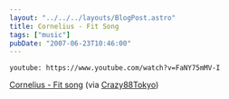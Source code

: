 ```yaml
---
layout: "../../../layouts/BlogPost.astro"
title: Cornelius - Fit Song
tags: ["music"]
pubDate: "2007-06-23T10:46:00"
---
```


`youtube: https://www.youtube.com/watch?v=FaNY75mMV-I`

[Cornelius - Fit song](https://www.youtube.com/watch?v=FaNY75mMV-I) (via [Crazy88Tokyo](http://youtube.com/user/Crazy88Tokyo))
